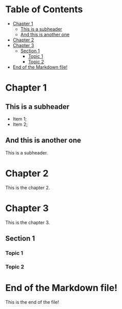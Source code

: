 # Table of Contents
- [Chapter 1](#chapter-1)
  - [This is a subheader](#this-is-a-subheader)
  - [And this is another one](#and-this-is-another-one)
- [Chapter 2](#chapter-2)
- [Chapter 3](#chapter-3)
  - [Section 1](#section-1)
    - [Topic 1](#topic-1)
    - [Topic 2](#topic-2)
- [End of the Markdown file!](#end-of-the-markdown-file)

# Chapter 1

## This is a subheader
- Item 1;
- Item 2;

## And this is another one
This is a subheader.

# Chapter 2
This is the chapter 2.

# Chapter 3
This is the chapter 3.

## Section 1
### Topic 1
### Topic 2

# End of the Markdown file!
This is the end of the file!